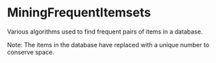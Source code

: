 # MiningFrequentItemsets
Various algorithms used to find frequent pairs of items in a database.

Note: The items in the database have replaced with a unique number to conserve space.
